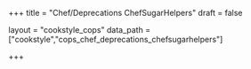+++
title = "Chef/Deprecations ChefSugarHelpers"
draft = false

layout = "cookstyle_cops"
data_path = ["cookstyle","cops_chef_deprecations_chefsugarhelpers"]

+++

<!-- The content of this page is automatically generated from the
cops_chef_deprecations_chefsugarhelpers.yml file in github.com/chef/cookstyle/blob/master/docs-chef-io/data/cookstyle/. -->
